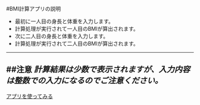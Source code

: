 #BMI計算アプリの説明
- 最初に一人目の身長と体重を入力します。
- 計算処理が実行されて一人目のBMIが算出されます。
- 次に二人目の身長と体重を入力します。
- 計算処理が実行されて二人目のBMIが算出されます。

---
##注意
*計算結果は少数で表示されますが、入力内容は整数での入力になるのでご注意ください。*
---

[アプリを使ってみる](https://github.com/kazuki2739/command-ensyu.git)
